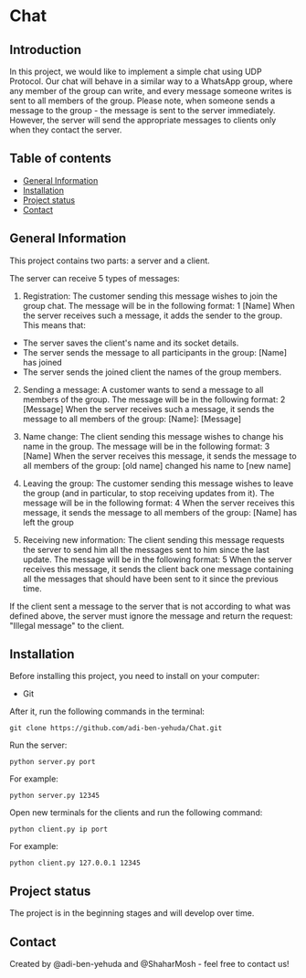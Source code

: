 # Chat

## Introduction
In this project, we would like to implement a simple chat using UDP Protocol. Our chat will behave in a similar way to a WhatsApp group, where any member of the group can write, and every message someone writes is sent to all members of the group. Please note, when someone sends a message to the group - the message is sent to the server immediately. However, the server will send the appropriate messages to clients only when they contact the server.

## Table of contents
* [General Information](#general-information)
* [Installation](#installation)
* [Project status](#project-status)
* [Contact](#Contact)


## General Information
This project contains two parts: a server and a client.

The server can receive 5 types of messages:
1. Registration: The customer sending this message wishes to join the group chat. The message will be in the following format: 1 [Name]
When the server receives such a message, it adds the sender to the group. This means that:
* The server saves the client's name and its socket details.
* The server sends the message to all participants in the group: [Name] has joined
* The server sends the joined client the names of the group members.

2. Sending a message: A customer wants to send a message to all members of the group. The message will be in the following format: 2 [Message]
When the server receives such a message, it sends the message to all members of the group: [Name]: [Message]

3. Name change: The client sending this message wishes to change his name in the group. The message will be in the following format: 3 [Name]
When the server receives this message, it sends the message to all members of the group: [old name] changed his name to [new name]

4. Leaving the group: The customer sending this message wishes to leave the group (and in particular, to stop receiving updates from it). The message will be in the following format: 4
When the server receives this message, it sends the message to all members of the group: [Name] has left the group

5. Receiving new information: The client sending this message requests the server to send him all the messages sent to him since the last update. The message will be in the following format: 5
When the server receives this message, it sends the client back one message containing all the messages that should have been sent to it since the previous time.

If the client sent a message to the server that is not according to what was defined above, the server must ignore the message and return the request: "Illegal message" to the client.

## Installation
Before installing this project, you need to install on your computer:
* Git

After it, run the following commands in the terminal:

```
git clone https://github.com/adi-ben-yehuda/Chat.git
```
Run the server:
```
python server.py port
```
For example: 
```
python server.py 12345
```
Open new terminals for the clients and run the following command:

```
python client.py ip port
```
For example: 
```
python client.py 127.0.0.1 12345
```
## Project status 
The project is in the beginning stages and will develop over time.

## Contact
Created by @adi-ben-yehuda and @ShaharMosh - feel free to contact us!
